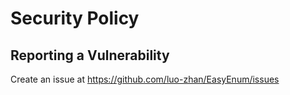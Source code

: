 # Security Policy


## Reporting a Vulnerability

  Create an issue at https://github.com/luo-zhan/EasyEnum/issues
